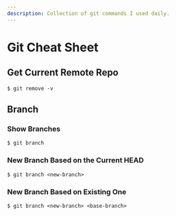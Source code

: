 ```yaml
---
description: Collection of git commands I used daily.
---
```


# Git Cheat Sheet

## Get Current Remote Repo
```text
$ git remove -v
```
## Branch
### Show Branches
```text
$ git branch
```
### New Branch Based on the Current HEAD
```text
$ git branch <new-branch>
```

### New Branch Based on Existing One
```text
$ git branch <new-branch> <base-branch>
```




 

